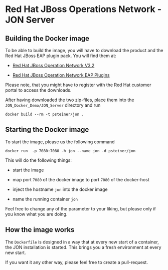 Red Hat JBoss Operations Network - JON Server
==============================================

Building the Docker image
-------------------------

To be able to build the image, you will have to download the product and the Red Hat JBoss EAP plugin pack.
You will find them at:

* [Red Hat JBoss Operation Network V3.2](http://www.jboss.org/products/operationsnetwork/resources/)

* [Red Hat JBoss Operation Network EAP Plugins](https://access.redhat.com/jbossnetwork/restricted/listSoftware.html?product=jon.eap&downloadType=distributions)

Please note, that you might have to register with the Red Hat customer portal to access the downloads.

After having downloaded the two zip-files, place them into the `JON_Docker_Demo/JON_Server` directory and run
```
docker build --rm -t psteiner/jon .
```

Starting the Docker image
-------------------------

To start the image, please us the following command
```
docker run  -p 7080:7080 -h jon --name jon -d psteiner/jon
```

This will do the following things:

 * start the image

 * map port `7080` of the docker image to port `7080` of the docker-host

 * inject the hostname `jon` into the docker image

 * name the running container `jon`

 Feel free to change any of the parameter to your liking, but please only if you know what
 you are doing.

 How the image works
 -------------------
 The `Dockerfile` is designed in a way that at every new start of a container, the JON installation is started.
 This brings you a fresh environment at every new start.

 If you want it any other way, please feel free to create a pull-request.